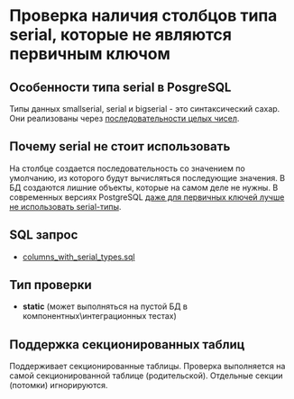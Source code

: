 # Проверка наличия столбцов типа serial, которые не являются первичным ключом

## Особенности типа serial в PosgreSQL

Типы данных smallserial, serial и bigserial - это синтаксический сахар.
Они реализованы через [последовательности целых чисел](https://postgrespro.ru/docs/postgresql/17/datatype-numeric).

## Почему serial не стоит использовать

На столбце создается последовательность со значением по умолчанию, из которого будут вычисляться последующие значения.
В БД создаются лишние объекты, которые на самом деле не нужны.
В современных версиях PostgreSQL [даже для первичных ключей лучше не использовать serial-типы](primary_keys_with_serial_types.md).

## SQL запрос

- [columns_with_serial_types.sql](https://github.com/mfvanek/pg-index-health-sql/blob/master/sql/columns_with_serial_types.sql)

## Тип проверки

- **static** (может выполняться на пустой БД в компонентных\интеграционных тестах)

## Поддержка секционированных таблиц

Поддерживает секционированные таблицы.
Проверка выполняется на самой секционированной таблице (родительской). Отдельные секции (потомки) игнорируются.
